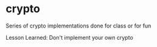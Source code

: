 # crypto
Series of crypto implementations done for class or for fun


Lesson Learned: Don't implement your own crypto
